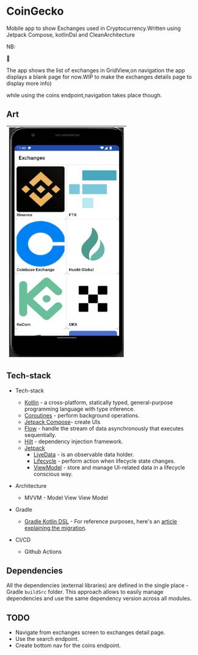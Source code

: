 # CoinGecko
Mobile app to show Exchanges used in Cryptocurrency.Written using Jetpack Compose, kotlinDsl and CleanArchitecture

NB:

🚧 


The app shows the list of exchanges in GridView,on navigation the app displays a blank page for now.WIP
to make the exchanges details page to display more info)

while using the coins endpoint,navigation takes place though.

## Art

|<img src="images/exchanges.png" width=300 height=600/>|
|:----:|


## Tech-stack

* Tech-stack
    * [Kotlin](https://kotlinlang.org/) - a cross-platform, statically typed, general-purpose programming language with type inference.
    * [Coroutines](https://kotlinlang.org/docs/reference/coroutines-overview.html) - perform background operations.
    * [Jetpack Compose](https://developer.android.com/jetpack/compose)- create UIs
    * [Flow](https://kotlinlang.org/docs/reference/coroutines/flow.html) - handle the stream of data asynchronously that executes sequentially.
    * [Hilt](https://developer.android.com/training/dependency-injection/hilt-android) - dependency injection framework.
    * [Jetpack](https://developer.android.com/jetpack)
        * [LiveData](https://developer.android.com/topic/libraries/architecture/livedata) - is an observable data holder.
        * [Lifecycle](https://developer.android.com/topic/libraries/architecture/lifecycle) - perform action when lifecycle state changes.
        * [ViewModel](https://developer.android.com/topic/libraries/architecture/viewmodel) - store and manage UI-related data in a lifecycle conscious way.
* Architecture
    * MVVM - Model View View Model
* Gradle
    * [Gradle Kotlin DSL](https://docs.gradle.org/current/userguide/kotlin_dsl.html) - For reference purposes, here's an [article explaining the migration](https://medium.com/@evanschepsiror/migrating-to-kotlin-dsl-4ee0d6d5c977).

* CI/CD
    * Github Actions
  
## Dependencies

All the dependencies (external libraries) are defined in the single place - Gradle `buildSrc` folder. This approach allows to easily manage dependencies and use the same dependency version across all modules.

## TODO

- Navigate from exchanges screen to exchanges detail page.
- Use the search endpoint.
- Create bottom nav for the coins endpoint.


